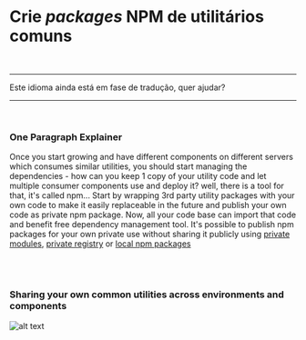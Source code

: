 # Crie _packages_ NPM de utilitários comuns

<br/>

---

Este idioma ainda está em fase de tradução, quer ajudar?

---

<br/>

### One Paragraph Explainer

Once you start growing and have different components on different servers which consumes similar utilities, you should start managing the dependencies - how can you keep 1 copy of your utility code and let multiple consumer components use and deploy it? well, there is a tool for that, it's called npm... Start by wrapping 3rd party utility packages with your own code to make it easily replaceable in the future and publish your own code as private npm package. Now, all your code base can import that code and benefit free dependency management tool. It's possible to publish npm packages for your own private use without sharing it publicly using [private modules](https://docs.npmjs.com/private-modules/intro), [private registry](https://npme.npmjs.com/docs/tutorials/npm-enterprise-with-nexus.html) or [local npm packages](https://medium.com/@arnaudrinquin/build-modular-application-with-npm-local-modules-dfc5ff047bcc)

<br/><br/>

### Sharing your own common utilities across environments and components

![alt text](https://github.com/i0natan/nodebestpractices/blob/master/assets/images/Privatenpm.png "Structuring solution by components")
